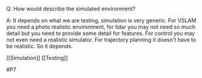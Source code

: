 Q: How would describe the simulated environment?

A: It depends on what we are testing, simulation is very generic. For VSLAM you need a photo realistic environment, for lidar you may not need so much detail but you need to provide some detail for features. For control you may not even need a realistic simulator. For trajectory planning it doesn't have to be realistic. So it depends.

[[Simulation]]
[[Testing]]

#P7 